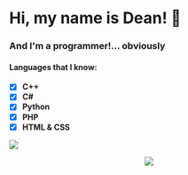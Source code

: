 # Hi, my name is Dean! 👋
### And I'm a programmer!... obviously

#### Languages that I know:
* [x] **C++**
* [x] **C#**
* [x] **Python**
* [x] **PHP**
* [x] **HTML & CSS**

<p align="left">
  <a href="https://skillicons.dev">
     <img src="https://skillicons.dev/icons?i=cpp,cs,python,php,html,css"/>
  </a>
</p>

<p align="center">
  <a href="https://github.com/DeanCash">
     <img src="https://skillicons.dev/icons?i=cpp,cs,python,php,html,css"/>
  </a>
</p>
